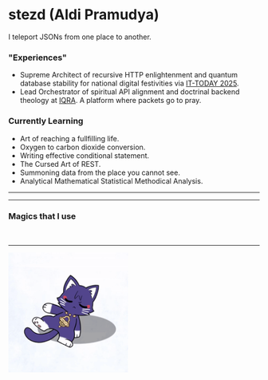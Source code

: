 # stezd (Aldi Pramudya)

I teleport JSONs from one place to another.

### "Experiences"
- Supreme Architect of recursive HTTP enlightenment and quantum database stability for national digital festivities via [IT-TODAY 2025](https://github.com/pusdatin-ittoday/ittod-web-api).
- Lead Orchestrator of spiritual API alignment and doctrinal backend theology at [IQRA](https://github.com/dev-IQRA/iqra-backend). A platform where packets go to pray.

### Currently Learning
- Art of reaching a fullfilling life.
- Oxygen to carbon dioxide conversion.
- Writing effective conditional statement.
- The Cursed Art of REST.
- Summoning data from the place you cannot see.
- Analytical Mathematical Statistical Methodical Analysis.
---
---

### Magics that I use
<p style="text-align: center;">
  <a href="https://skillicons.dev">
    <img src="https://skillicons.dev/icons?i=nodejs,prisma,postgresql,mysql,mongodb,docker,postman,react,tailwind,vite,obsidian,latex,pr,ae"  alt=""/>
  </a>
</p>

---

<p>
<img src=https://raw.githubusercontent.com/stezd/stezd/refs/heads/main/public/scarameow-breakdance.gif height=240 alt=KucingBreakdens />
</p>
